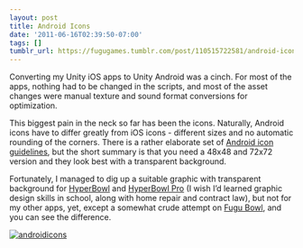 ```yaml
---
layout: post
title: Android Icons
date: '2011-06-16T02:39:50-07:00'
tags: []
tumblr_url: https://fugugames.tumblr.com/post/110515722581/android-icons
---
```

Converting my Unity iOS apps to Unity Android was a cinch. For most of the apps, nothing had to be changed in the scripts, and most of the asset changes were manual texture and sound format conversions for optimization.

This biggest pain in the neck so far has been the icons. Naturally, Android icons have to differ greatly from iOS icons - different sizes and no automatic rounding of the corners. There is a rather elaborate set of [Android icon guidelines](http://developer.android.com/guide/practices/ui_guidelines/icon_design_launcher.html), but the short summary is that you need a 48x48 and 72x72 version and they look best with a transparent background.

Fortunately, I managed to dig up a suitable graphic with transparent background for [HyperBowl](https://market.android.com/details?id=com.technicat.HyperBowl) and [HyperBowl Pro](https://market.android.com/details?id=com.technicat.HyperBowlPro) (I wish I’d learned graphic design skills in school, along with home repair and contract law), but not for my other apps, yet, except a somewhat crude attempt on [Fugu Bowl](https://market.android.com/details?id=com.technicat.FuguBowl), and you can see the difference.

[![](http://itshardtofondlepenguins.com/wp-content/uploads/2011/06/androidicons.png "androidicons")](http://itshardtofondlepenguins.com/wp-content/uploads/2011/06/androidicons.png)


